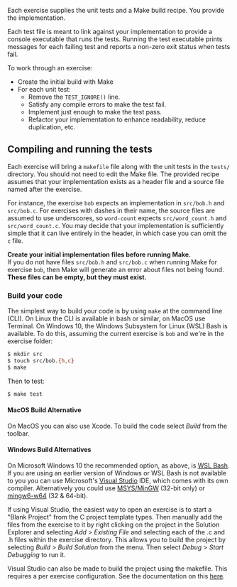 Each exercise supplies the unit tests and a Make build recipe.
You provide the implementation.

Each test file is meant to link against your implementation to provide a console executable that runs the tests.
Running the test executable prints messages for each failing test and reports a non-zero exit status when tests fail.

To work through an exercise:
* Create the initial build with Make
* For each unit test:
  * Remove the `TEST_IGNORE()` line.
  * Satisfy any compile errors to make the test fail.
  * Implement just enough to make the test pass.
  * Refactor your implementation to enhance readability, reduce duplication, etc.

## Compiling and running the tests

Each exercise will bring a `makefile` file along with the unit tests in the `tests/` directory.
You should not need to edit the Make file.
The provided recipe assumes that your implementation exists as a header file and a source file named after the exercise.

For instance, the exercise `bob` expects an implementation in `src/bob.h` and `src/bob.c`.
For exercises with dashes in their name, the source files are assumed to use underscores, so `word-count` expects `src/word_count.h` and `src/word_count.c`.
You may decide that your implementation is sufficiently simple that it can live entirely in the header, in which case you can omit the `c` file.

**Create your initial implementation files before running Make.**  
If you do not have files `src/bob.h` and `src/bob.c` when running Make for exercise `bob`, then Make will generate an error about files not being found.
**These files can be empty, but they must exist.**

### Build your code

The simplest way to build your code is by using `make` at the command line (CLI).
On Linux the CLI is available in bash or similar, on MacOS use Terminal. 
On Windows 10, the Windows Subsystem for Linux (WSL) Bash is available.
To do this, assuming the current exercise is `bob` and we're in the exercise folder:

```bash
$ mkdir src
$ touch src/bob.{h,c}
$ make
```

Then to test:

```bash
$ make test
```

#### MacOS Build Alternative
On MacOS you can also use Xcode. 
To build the code select _Build_ from the toolbar.

#### Windows Build Alternatives
On Microsoft Windows 10 the recommended option, as above, is [WSL Bash](https://msdn.microsoft.com/en-us/commandline/wsl/about).
If you are using an earlier version of Windows or WSL Bash is not available to you you can use Microsoft's [Visual Studio](https://www.visualstudio.com/vs/) IDE, which comes with its own compiler. 
Alternatively you could use [MSYS/MinGW](http://www.mingw.org/) (32-bit only) or [mingw6-w64](http://mingw-w64.org/doku.php) (32 & 64-bit).

If using Visual Studio, the easiest way to open an exercise is to start a "Blank Project" from the C project template types.
Then manually add the files from the exercise to it by right clicking on the project in the Solution Explorer and selecting _Add_ > _Existing File_ and selecting each of the .c and .h files within the exercise directory. 
This allows you to build the project by selecting _Build_ > _Build Solution_ from the menu. Then  select _Debug_ > _Start Debugging_ to run it.

Visual Studio can also be made to build the project using the makefile. 
This requires a per exercise configuration. See the documentation on this [here](https://docs.microsoft.com/en-gb/cpp/ide/non-msbuild-projects).
